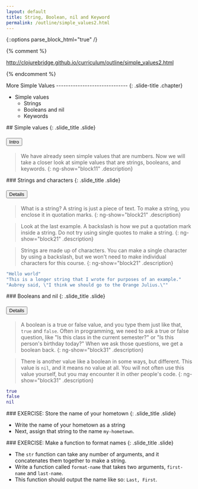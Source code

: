 ```yaml
---
layout: default
title: String, Boolean, nil and Keyword
permalink: /outline/simple_values2.html
---
```


{::options parse_block_html="true" /}

{% comment %}

http://clojurebridge.github.io/curriculum/outline/simple_values2.html

{% endcomment %}

<section>
More Simple Values
------------------------------
{: .slide-title .chapter}

* Simple values
    - Strings
    - Booleans and nil
    - Keywords
</section>

<section>
## Simple values
{: .slide_title .slide}

#### <button class="link" ng-model="block11" ng-click="block11=!block11">Intro</button>

> We have already seen simple values that are numbers.  Now we will
> take a closer look at simple values that are strings, booleans, and
> keywords.
{: ng-show="block11" .description}
</section>

<section>
### Strings and characters
{: .slide_title .slide}

#### <button class="link" ng-model="block21" ng-click="block21=!block21">Details</button>

> What is a string? A string is just a piece of text. To make a
> string, you enclose it in quotation marks.
{: ng-show="block21" .description}

> Look at the last example. A backslash is how we put a quotation mark
> inside a string. Do not try using single quotes to make a string.
{: ng-show="block21" .description}

> Strings are made up of characters. You can make a single character
> by using a backslash, but we won't need to make individual
> characters for this course.
{: ng-show="block21" .description}

```clojure
"Hello world"
"This is a longer string that I wrote for purposes of an example."
"Aubrey said, \"I think we should go to the Orange Julius.\""
```
</section>

<section>
### Booleans and nil
{: .slide_title .slide}

#### <button class="link" ng-model="block31" ng-click="block31=!block31">Details</button>

>A boolean is a true or false value, and you type them just like that,
>`true` and `false`. Often in programming, we need to ask a true or
>false question, like "Is this class in the current semester?" or "Is
>this person's birthday today?" When we ask those questions, we get a
>boolean back.
{: ng-show="block31" .description}

> There is another value like a boolean in some ways, but different.
> This value is `nil`, and it means no value at all. You will not
> often use this value yourself, but you may encounter it in other
> people's code.
{: ng-show="block31" .description}

```clojure
true
false
nil
```
</section>

<section>
### EXERCISE: Store the name of your hometown
{: .slide_title .slide}

* Write the name of your hometown as a string
* Next, assign that string to the name `my-hometown`.
</section>

<section>
### EXERCISE: Make a function to format names
{: .slide_title .slide}

* The `str` function can take any number of arguments, and it
concatenates them together to make a string.
* Write a function called `format-name` that takes two arguments,
`first-name` and `last-name`.
* This function should output the name like so: `Last, First`.
</section>
